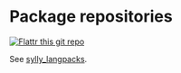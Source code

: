 # Package repositories

[![Flattr this git
repo](https://api.flattr.com/button/flattr-badge-large.png)](https://flattr.com/submit/auto?user_id=m.eik&url=https://github.com/unDocUMeantIt/repos&title=repos&language=en_GB&tags=github&category=software)

See
[sylly_langpacks](https://undocumeantit.github.io/repos/sylly_langpacks/index.html).
